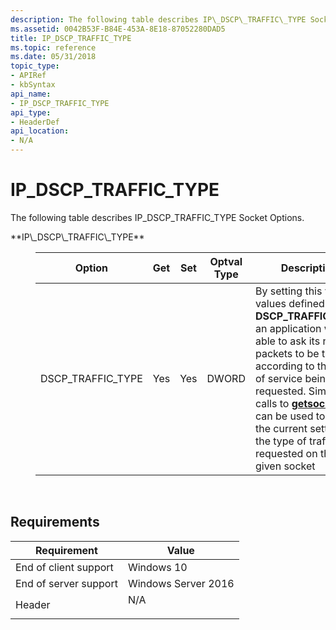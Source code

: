 ```yaml
---
description: The following table describes IP\_DSCP\_TRAFFIC\_TYPE Socket Options.
ms.assetid: 0042B53F-B84E-453A-8E18-87052280DAD5
title: IP_DSCP_TRAFFIC_TYPE
ms.topic: reference
ms.date: 05/31/2018
topic_type: 
- APIRef
- kbSyntax
api_name: 
- IP_DSCP_TRAFFIC_TYPE
api_type: 
- HeaderDef
api_location: 
- N/A
---
```


# IP\_DSCP\_TRAFFIC\_TYPE

The following table describes IP\_DSCP\_TRAFFIC\_TYPE Socket Options.

<dl> <dt><span id="IP_DSCP_TRAFFIC_TYPE"></span><span id="ip_dscp_traffic_type"></span>**IP\_DSCP\_TRAFFIC\_TYPE**</dt> <dd> <dl> <dt> 

| Option              | Get | Set | Optval Type | Description                                                                                                                                                                                                                                                                                                                                      |
|---------------------|-----|-----|-------------|--------------------------------------------------------------------------------------------------------------------------------------------------------------------------------------------------------------------------------------------------------------------------------------------------------------------------------------------------|
| DSCP\_TRAFFIC\_TYPE | Yes | Yes | DWORD       | By setting this value to values defined in **DSCP\_TRAFFIC\_TYPE**, an application will be able to ask its network packets to be treated according to the type of service being requested. Similarly calls to [**getsockopt**](/windows/desktop/api/winsock/nf-winsock-getsockopt) can be used to obtain the current setting for the type of traffic requested on the given socket |



 


</dt> </dl> </dd> </dl>

## Requirements



| Requirement | Value |
|----------------------------------|--------------------------------------------------------------------------------|
| End of client support<br/> | Windows 10<br/>                                                          |
| End of server support<br/> | Windows Server 2016<br/>                                                 |
| Header<br/>                | <dl> <dt>N/A</dt> </dl> |



 

 




